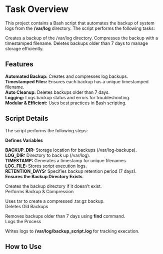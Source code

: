 # Task Overview
This project contains a Bash script that automates the backup of system logs from the **/var/log** directory. The script performs the following tasks:

Creates a backup of the /var/log directory.
Compresses the backup with a timestamped filename.
Deletes backups older than 7 days to manage storage efficiently.
## Features  
**Automated Backup:** Creates and compresses log backups.  
**Timestamped Files:** Ensures each backup has a unique timestamped filename.  
**Auto Cleanup:** Deletes backups older than 7 days.  
**Logging:** Logs backup status and errors for troubleshooting.  
**Modular & Efficient:** Uses best practices in Bash scripting.  

## Script Details
The script performs the following steps:  

**Defines Variables**  

**BACKUP_DIR:** Storage location for backups (/var/log-backups).  
**LOG_DIR:** Directory to back up (/var/log).  
**TIMESTAMP:** Generates a timestamp for unique filenames.  
**LOG_FILE:** Stores script execution logs.  
**RETENTION_DAYS:** Specifies backup retention period (7 days).  
**Ensures the Backup Directory Exists**  

Creates the backup directory if it doesn’t exist.  
Performs Backup & Compression  

Uses tar to create a compressed .tar.gz backup.  
Deletes Old Backups  

Removes backups older than 7 days using **find** command.  
Logs the Process   

Writes logs to **/var/log/backup_script.log** for tracking execution.  
## How to Use
